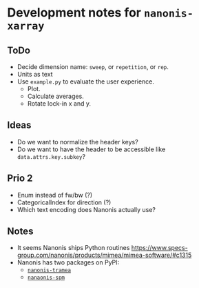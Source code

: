 # Development notes for `nanonis-xarray`

## ToDo

* Decide dimension name: `sweep`, or `repetition`, or `rep`.
* Units as text
* Use `example.py` to evaluate the user experience.
    * Plot.
    * Calculate averages.
    * Rotate lock-in x and y.

## Ideas

* Do we want to normalize the header keys?
* Do we want to have the header to be accessible like `data.attrs.key.subkey`?

## Prio 2

* Enum instead of fw/bw (?)
* CategoricalIndex for direction (?)
* Which text encoding does Nanonis actually use?

## Notes

* It seems Nanonis ships Python routines <https://www.specs-group.com/nanonis/products/mimea/mimea-software/#c1315>
* Nanonis has two packages on PyPI:
    * [`nanonis-tramea`](https://pypi.org/project/nanonis-tramea/)
    * [`nanaonis-spm`](https://pypi.org/project/nanonis-spm/)
